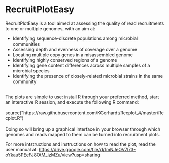 # RecruitPlotEasy

RecruitPlotEasy is a tool aimed at assessing the quality of read recruitments to one or multiple genomes, with an aim at:
<br/>
* Identifying sequence-discrete populations among microbial communities
* Assessing depth and evenness of coverage over a genome
* Locating multiple copy genes in a misassembled genome
* Identifying highly conserved regions of a genome
* Identifying gene content differences across multiple samples of a microbial species
* Identifying the presence of closely-related microbial strains in the same community
<br/>
The plots are simple to use: install R through your preferred method, start an interactive R session, and execute the following R command:
<br/><br/>
source("https://raw.githubusercontent.com/KGerhardt/Recplot_4/master/Recplot.R")
<br/><br/>
Doing so will bring up a graphical interface in your browser through which genomes and reads mapped to them can be turned into recruitment plots.

For more intstructions and instructions on how to read the plot, read the user manual at: https://drive.google.com/file/d/1mNJeOV7l73-oYkau5PEeFJ8OtM_izMZu/view?usp=sharing
